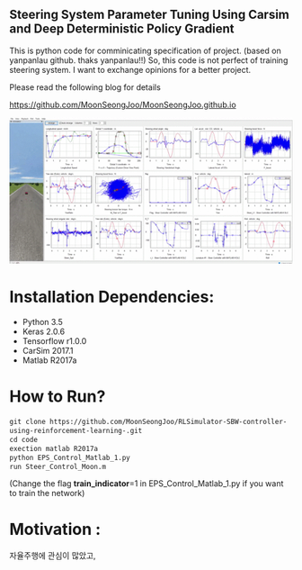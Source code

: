 ## Steering System Parameter Tuning Using Carsim and Deep Deterministic Policy Gradient

This is python code for comminicating specification of project. (based on yanpanlau github. thaks yanpanlau!!)
So, this code is not perfect of training steering system.
I want to exchange opinions for a better project.

Please read the following blog for details

https://github.com/MoonSeongJoo/MoonSeongJoo.github.io

![](SteeringController1.gif)

# Installation Dependencies:

* Python 3.5
* Keras 2.0.6
* Tensorflow r1.0.0
* CarSim 2017.1
* Matlab R2017a

# How to Run?

```
git clone https://github.com/MoonSeongJoo/RLSimulator-SBW-controller-using-reinforcement-learning-.git
cd code
exection matlab R2017a
python EPS_Control_Matlab_1.py 
run Steer_Control_Moon.m
```

(Change the flag **train_indicator**=1 in EPS_Control_Matlab_1.py if you want to train the network)

# Motivation :
 자율주행에 관심이 많았고, 